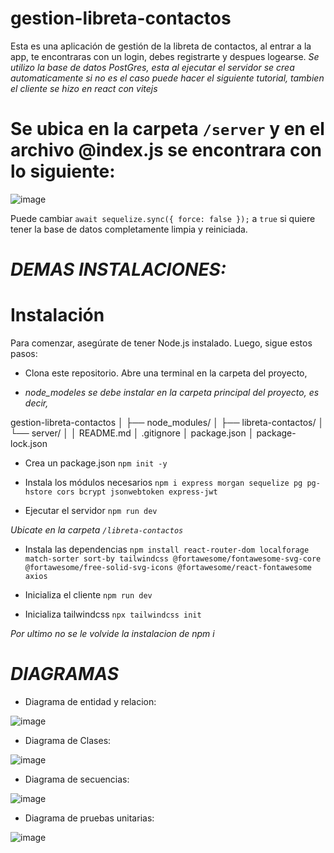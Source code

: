 # gestion-libreta-contactos
Esta es una aplicación de gestión de la libreta de contactos, al entrar a la app, te encontraras con un login, debes registrarte y despues logearse. *Se utilizo la base de datos PostGres, esta al ejecutar el servidor se crea automaticamente si no es el caso puede hacer el siguiente tutorial, tambien el cliente se hizo en react con vitejs*

# Se ubica en la carpeta `/server` y en el archivo @index.js se encontrara con lo siguiente:
![image](https://github.com/SebasSolano/gestion-libreta-contactos/assets/99377039/39e441e0-7aa8-4e70-ad43-8d01cb60fb20)

 Puede cambiar `await sequelize.sync({ force: false });` a `true` si quiere tener la base de datos completamente limpia y reiniciada.

# *DEMAS INSTALACIONES:*

# Instalación
Para comenzar, asegúrate de tener Node.js instalado. Luego, sigue estos pasos:

- Clona este repositorio.
Abre una terminal en la carpeta del proyecto,

- *node_modeles se debe instalar en la carpeta principal del proyecto, es decir,*

gestion-libreta-contactos
│
├── node_modules/
│
├── libreta-contactos/
│
└── server/
│
│   README.md
│   .gitignore
│   package.json
│   package-lock.json

    

- Crea un package.json
`npm init -y`

- Instala los módulos necesarios
`npm i express morgan sequelize pg pg-hstore cors bcrypt jsonwebtoken express-jwt`

- Ejecutar el servidor
`npm run dev`

 *Ubicate en la carpeta `/libreta-contactos`*

- Instala las dependencias
`npm install react-router-dom localforage match-sorter sort-by tailwindcss @fortawesome/fontawesome-svg-core @fortawesome/free-solid-svg-icons @fortawesome/react-fontawesome axios`

- Inicializa el cliente 
`npm run dev`

- Inicializa tailwindcss
`npx tailwindcss init`

*Por ultimo no se le volvide la instalacion de npm i*

# *DIAGRAMAS*

- Diagrama de entidad y relacion:


![image](https://github.com/SebasSolano/gestion-libreta-contactos/assets/99377039/92b28ffa-3628-4c1c-a68b-69b3f45ab8ae)

- Diagrama de Clases:


![image](https://github.com/SebasSolano/gestion-libreta-contactos/assets/99377039/30364e47-0827-4be8-bf22-847535870a7e)

- Diagrama de secuencias:


![image](https://github.com/SebasSolano/gestion-libreta-contactos/assets/99377039/2df36c99-071c-455c-909d-aea4a0dc246c)

- Diagrama de pruebas unitarias:

![image](https://github.com/SebasSolano/gestion-libreta-contactos/assets/99377039/6f20be8d-98cd-4b6d-9852-0337f0554bf2)
